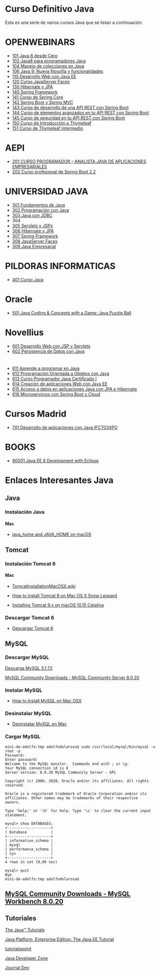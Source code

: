 # Curso Definitivo Java

Esta es una serie de varios cursos Java que se listan a continuación.

# OPENWEBINARS

* [101 Java 8 desde Cero](https://github.com/adolfodelarosades/Java/blob/master/temarios/101_Java_8_desde_Cero.md)
* [102 Java8 para programadores Java](https://github.com/adolfodelarosades/Java/blob/master/temarios/102_Java8_para_programadores_Java.md)
* [104 Manejo de colecciones en Java]()
* [106 Java 9: Nueva filosofía y funcionalidades]()
* [110 Desarrollo Web con Java EE](https://github.com/adolfodelarosades/Java/blob/master/temarios/110_Desarrollo_Web_con_Java_EE.md)
* [120 Curso JavaServer Faces](https://github.com/adolfodelarosades/Java/blob/master/temarios/120_Curso_JavaServer_Faces.md)
* [130 Hibernate y JPA](https://github.com/adolfodelarosades/Java/blob/master/temarios/130_Hibernate_y_JPA.md)
* [140 Spring Framework](https://github.com/adolfodelarosades/Java/blob/master/temarios/140_Spring_Framework.md)
* [141 Curso de Spring Core](https://github.com/adolfodelarosades/Java/blob/master/temarios/141_Curso_de_Spring_Core.md)
* [142 Spring Boot y Spring MVC](https://github.com/adolfodelarosades/Java/blob/master/temarios/142_Spring_Boot_y_Spring_MVC.md)
* [143 Curso de desarrollo de una API REST con Spring Boot](https://github.com/adolfodelarosades/Java/blob/master/temarios/143_Curso_de_desarrollo_de_una_API_REST_con_Spring%20Boot.md)
* [144 Curso de elementos avanzados en tu API REST con Spring Boot](https://github.com/adolfodelarosades/Java/blob/master/temarios/144_Curso_de_elementos_avanzados_en_tu_API_REST_con_Spring_Boot.md)
* [145 Curso de seguridad en tu API REST con Spring Boot](https://github.com/adolfodelarosades/Java/blob/master/temarios/145_Curso_de_seguridad_en_tu_API_REST_con_Spring_Boot.md)
* [150 Curso de Introducción a Thymeleaf]()
* [151 Curso de Thymeleaf intermedio]()

# AEPI

* [201 CURSO PROGRAMADOR – ANALISTA JAVA DE APLICACIONES EMPRESARIALES](https://github.com/adolfodelarosades/Java/blob/master/temarios/201_CURSO_PROGRAMADOR%E2%80%93ANALISTA_JAVA_DE_APLICACIONES_EMPRESARIALES.md)
* [202 Curso profesional de Spring Boot 2.2](https://github.com/adolfodelarosades/Java/blob/master/temarios/202_Curso_profesional_de_Spring_Boot_2-2.md)

# UNIVERSIDAD JAVA

* [301 Fundamentos de Java](https://github.com/adolfodelarosades/Java/blob/master/temarios/301_Fundamentos_de_Java.md)
* [302 Programación con Java](https://github.com/adolfodelarosades/Java/blob/master/temarios/302_Programaci%C3%B3n_con_Java.md)
* [303 Java con JDBC](https://github.com/adolfodelarosades/Java/blob/master/temarios/303_Java_con_JDBC.md)
* 304 
* [305 Servlets y JSPs](https://github.com/adolfodelarosades/Java/blob/master/temarios/305_Servlets_y_JSPs.md)
* [306 Hibernate y JPA](https://github.com/adolfodelarosades/Java/blob/master/temarios/306_Hibernate_y_JPA.md)
* [307 Spring Framework](https://github.com/adolfodelarosades/Java/blob/master/temarios/307_Spring_Framework.md)
* [308 JavaServer Faces](https://github.com/adolfodelarosades/Java/blob/master/temarios/308_JavaServer_Faces.md)
* [309 Java Empresarial](https://github.com/adolfodelarosades/Java/blob/master/temarios/309_Java_Empresarial.md)

# PILDORAS INFORMATICAS

* [401 Curso Java](https://github.com/adolfodelarosades/Java/blob/master/temarios/401_Curso_Java.md)

# Oracle

* [501 Java Coding & Concepts with a Game: Java Puzzle Ball](https://github.com/adolfodelarosades/Java/blob/master/temarios/501_Java_Coding-Concepts_with_a_Game_Java_Puzzle_Ball.md)

# Novellius

* [601 Desarrollo Web con JSP y Servlets](https://github.com/adolfodelarosades/Java/blob/master/temarios/601_Desarrollo_Web_con_JSP_y_Servlets.md)
* [602 Persistencia de Datos con Java](https://github.com/adolfodelarosades/Java/blob/master/temarios/602_Persistencia_de_Datos_con_Java.md)

# 

* [611 Aprende a programar en Java]()
* [612 Programación Orientada a Objetos con Java]()
* [613 Curso Programador Java Certificado I]()
* [614 Creación de aplicaciones Web con Java EE]()
* [615 Acceso a datos en aplicaciones Java con JPA e Hibernate](https://github.com/adolfodelarosades/Java/blob/master/temarios/615_Acceso_a_datos_en_aplicaciones_Java_con_JPA_e_Hibernate.md)
* [616 Microservicios con Spring Boot y Cloud]()

# Cursos Madrid

* [701 Desarrollo de aplicaciones con Java IFCT034PO](https://github.com/adolfodelarosades/Java/tree/master/temarios/701_Desarrollo_de_aplicaciones_con_Java_IFCT034PO)

# BOOKS

* [90001 Java EE 8 Development with Eclipse](https://github.com/adolfodelarosades/Java/blob/master/temarios/90001_Java_EE_8_Development_with_Eclipse.md)

# Enlaces Interesantes Java

## Java

### Instalación Java

#### Mac

* [java_home and JAVA_HOME on macOS](https://medium.com/notes-for-geeks/java-home-and-java-home-on-macos-f246cab643bd)

## Tomcat 

### Instalación Tomcat 6

#### Mac

* [TomcatInstallationMacOSX.wiki](https://github.com/gbif/ipt/wiki/TomcatInstallationMacOSX.wiki)
* [How to install Tomcat 6 on Mac OS X Snow Leopard](https://wiki.base22.com/btg/how-to-install-tomcat-6-on-mac-os-x-snow-leopard-48595164.html)

* [Installing Tomcat 9.x on macOS 10.15 Catalina](https://wolfpaulus.com/tomcat/)

### Descargar Tomcat 6

* [Descargar Tomcat 6](https://archive.apache.org/dist/tomcat/tomcat-6/v6.0.48/bin/)

## MySQL

### Descargar MySQL

[Descarga MySQL 5.1.72](http://mysql.linux.cz/Downloads/MySQL-5.1/?C=M;O=A)

[MySQL Community Downloads - MySQL Community Server 8.0.20](https://dev.mysql.com/downloads/mysql/)

### Instalar MySQL

* [How to Install MySQL on Mac OSX](https://medium.com/employbl/how-to-install-mysql-on-mac-osx-5b266cfab3b6)

### Desinstalar MySQL

* [Desinstalar MySQL en Mac](https://community.jaspersoft.com/wiki/uninstall-mysql-mac-os-x)

### Cargar MySQL

```mysql
mini-de-adolfo:tmp adolfodelarosa$ sudo /usr/local/mysql/bin/mysql -u root -p
Password:
Enter password: 
Welcome to the MySQL monitor.  Commands end with ; or \g.
Your MySQL connection id is 8
Server version: 8.0.20 MySQL Community Server - GPL

Copyright (c) 2000, 2020, Oracle and/or its affiliates. All rights reserved.

Oracle is a registered trademark of Oracle Corporation and/or its
affiliates. Other names may be trademarks of their respective
owners.

Type 'help;' or '\h' for help. Type '\c' to clear the current input statement.

mysql> show DATABASES;
+--------------------+
| Database           |
+--------------------+
| information_schema |
| mysql              |
| performance_schema |
| sys                |
+--------------------+
4 rows in set (0,00 sec)

mysql> quit
Bye
mini-de-adolfo:tmp adolfodelarosa$ 

```

## 

##  [MySQL Community Downloads - MySQL Workbench 8.0.20](https://dev.mysql.com/downloads/workbench/)

## Tutoriales

[The Java™ Tutorials](https://docs.oracle.com/javase/tutorial/)

[Java Platform, Enterprise Edition: The Java EE Tutorial](https://docs.oracle.com/javaee/7/tutorial/)

[tutorialspoint](https://www.tutorialspoint.com/index.htm)

[Java Developer Zone](https://javadeveloperzone.com/)

[Journal Dev](https://www.journaldev.com/)
